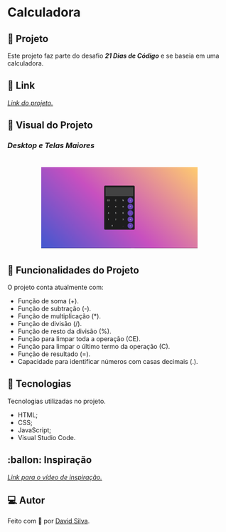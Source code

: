 # **Calculadora**

## :symbols: **Projeto**
Este projeto faz parte do desafio ***21 Dias de Código*** e se baseia em uma calculadora.

## :link: **Link**
*[Link do projeto.](https://davsilvam.github.io/21diasdecodigo/04/)*

## :art: **Visual do Projeto**
### *Desktop e Telas Maiores*

<h1 align="center">
    <img src="img/screenshot.png" style="width: 70%;">
</h1>

## :rocket: **Funcionalidades do Projeto**
O projeto conta atualmente com:
* Função de soma (+).
* Função de subtração (-).
* Função de multiplicação (*).
* Função de divisão (/).
* Função de resto da divisão (%).
* Função para limpar toda a operação (CE).
* Função para limpar o último termo da operação (C).
* Função de resultado (=).
* Capacidade para identificar números com casas decimais (.).


## :wrench: **Tecnologias**
Tecnologias utilizadas no projeto.
* HTML;
* CSS;
* JavaScript;
* Visual Studio Code.

## :ballon: **Inspiração**
*[Link para o vídeo de inspiração.](https://www.youtube.com/watch?v=42TShjXR0m0&t=392s)*

## :computer: **Autor**
Feito com :purple_heart: por [David Silva](https://www.linkedin.com/in/davsilvam/).